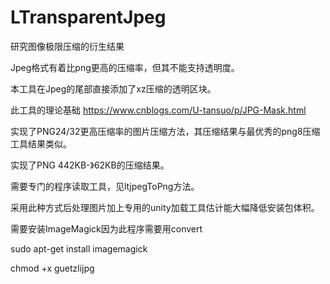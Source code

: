 # LTransparentJpeg

研究图像极限压缩的衍生结果

Jpeg格式有着比png更高的压缩率，但其不能支持透明度。

本工具在Jpeg的尾部直接添加了xz压缩的透明区块。

此工具的理论基础 https://www.cnblogs.com/U-tansuo/p/JPG-Mask.html

实现了PNG24/32更高压缩率的图片压缩方法，其压缩结果与最优秀的png8压缩工具结果类似。

实现了PNG 442KB-》62KB的压缩结果。

需要专门的程序读取工具，见ltjpegToPng方法。

采用此种方式后处理图片加上专用的unity加载工具估计能大幅降低安装包体积。

需要安装ImageMagick因为此程序需要用convert

sudo apt-get install imagemagick

chmod +x guetzlijpg
